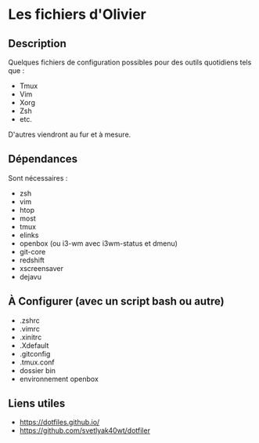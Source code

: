 # Les fichiers d'Olivier

## Description

Quelques fichiers de configuration possibles pour des outils quotidiens tels que : 

  * Tmux
  * Vim
  * Xorg
  * Zsh
  * etc.

D'autres viendront au fur et à mesure.

## Dépendances

Sont nécessaires : 

  * zsh
  * vim
  * htop
  * most
  * tmux
  * elinks
  * openbox (ou i3-wm avec i3wm-status et dmenu)
  * git-core
  * redshift
  * xscreensaver
  * dejavu

## À Configurer (avec un script bash ou autre)

  * .zshrc
  * .vimrc
  * .xinitrc
  * .Xdefault
  * .gitconfig
  * .tmux.conf
  * dossier bin
  * environnement openbox

## Liens utiles

  * https://dotfiles.github.io/
  * https://github.com/svetlyak40wt/dotfiler

